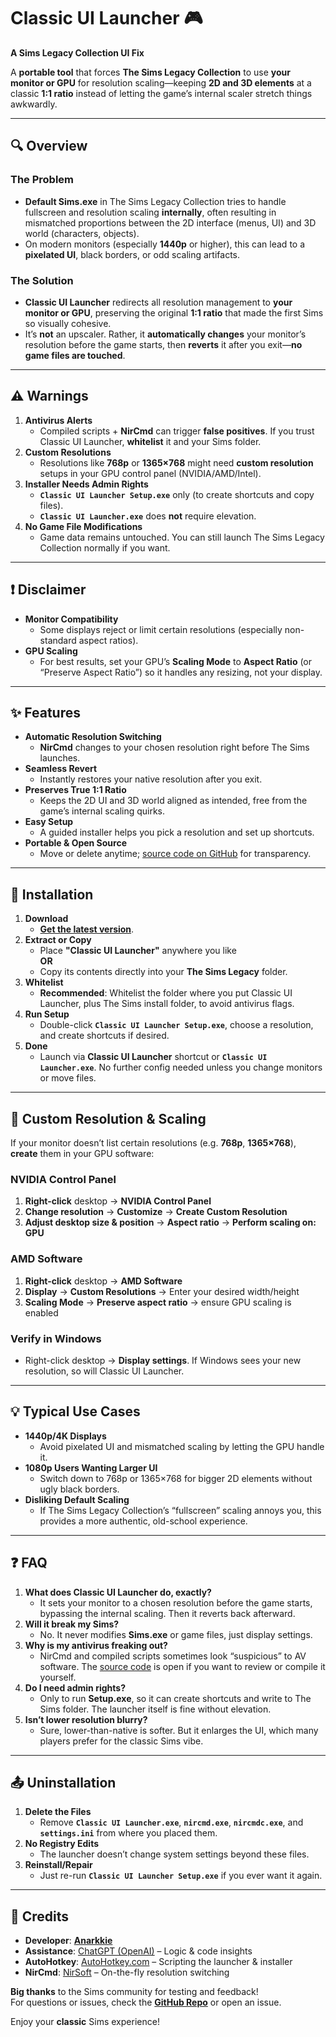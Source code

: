 # **Classic UI Launcher** :video_game:
**A Sims Legacy Collection UI Fix**

A **portable tool** that forces **The Sims Legacy Collection** to use **your monitor or GPU** for resolution scaling—keeping **2D and 3D elements** at a classic **1:1 ratio** instead of letting the game’s internal scaler stretch things awkwardly.

---

## :mag: Overview

### The Problem
- **Default Sims.exe** in The Sims Legacy Collection tries to handle fullscreen and resolution scaling **internally**, often resulting in mismatched proportions between the 2D interface (menus, UI) and 3D world (characters, objects).  
- On modern monitors (especially **1440p** or higher), this can lead to a **pixelated UI**, black borders, or odd scaling artifacts.

### The Solution
- **Classic UI Launcher** redirects all resolution management to **your monitor or GPU**, preserving the original **1:1 ratio** that made the first Sims so visually cohesive.  
- It’s **not** an upscaler. Rather, it **automatically changes** your monitor’s resolution before the game starts, then **reverts** it after you exit—**no game files are touched**.

---

## :warning: Warnings

1. **Antivirus Alerts**  
   - Compiled scripts + **NirCmd** can trigger **false positives**. If you trust Classic UI Launcher, **whitelist** it and your Sims folder.  
2. **Custom Resolutions**  
   - Resolutions like **768p** or **1365×768** might need **custom resolution** setups in your GPU control panel (NVIDIA/AMD/Intel).  
3. **Installer Needs Admin Rights**  
   - **`Classic UI Launcher Setup.exe`** only (to create shortcuts and copy files).  
   - **`Classic UI Launcher.exe`** does **not** require elevation.  
4. **No Game File Modifications**  
   - Game data remains untouched. You can still launch The Sims Legacy Collection normally if you want.

---

## :exclamation: Disclaimer

- **Monitor Compatibility**  
  - Some displays reject or limit certain resolutions (especially non-standard aspect ratios).  
- **GPU Scaling**  
  - For best results, set your GPU’s **Scaling Mode** to **Aspect Ratio** (or “Preserve Aspect Ratio”) so it handles any resizing, not your display.

---

## :sparkles: Features

- **Automatic Resolution Switching**  
  - **NirCmd** changes to your chosen resolution right before The Sims launches.  
- **Seamless Revert**  
  - Instantly restores your native resolution after you exit.  
- **Preserves True 1:1 Ratio**  
  - Keeps the 2D UI and 3D world aligned as intended, free from the game’s internal scaling quirks.  
- **Easy Setup**  
  - A guided installer helps you pick a resolution and set up shortcuts.  
- **Portable & Open Source**  
  - Move or delete anytime; [source code on GitHub](https://github.com/Anarkkie/Classic-UI-Launcher-for-The-Sims-Legacy-Collection) for transparency.

---

## :floppy_disk: Installation

1. **Download**  
   - [**Get the latest version**](https://github.com/Anarkkie/Classic-UI-Launcher-for-The-Sims-Legacy-Collection/releases/tag/v1.0).  
2. **Extract or Copy**  
   - Place **"Classic UI Launcher"** anywhere you like  
     **OR**  
   - Copy its contents directly into your **The Sims Legacy** folder.  
3. **Whitelist**  
   - **Recommended**: Whitelist the folder where you put Classic UI Launcher, plus The Sims install folder, to avoid antivirus flags.  
4. **Run Setup**  
   - Double-click **`Classic UI Launcher Setup.exe`**, choose a resolution, and create shortcuts if desired.  
5. **Done**  
   - Launch via **Classic UI Launcher** shortcut or **`Classic UI Launcher.exe`**. No further config needed unless you change monitors or move files.

---

## :wrench: Custom Resolution & Scaling

If your monitor doesn’t list certain resolutions (e.g. **768p**, **1365×768**), **create** them in your GPU software:

### NVIDIA Control Panel
1. **Right-click** desktop → **NVIDIA Control Panel**  
2. **Change resolution** → **Customize** → **Create Custom Resolution**  
3. **Adjust desktop size & position** → **Aspect ratio** → **Perform scaling on: GPU**  

### AMD Software
1. **Right-click** desktop → **AMD Software**  
2. **Display** → **Custom Resolutions** → Enter your desired width/height  
3. **Scaling Mode** → **Preserve aspect ratio** → ensure GPU scaling is enabled  

### Verify in Windows
- Right-click desktop → **Display settings**. If Windows sees your new resolution, so will Classic UI Launcher.

---

## :bulb: Typical Use Cases

- **1440p/4K Displays**  
  - Avoid pixelated UI and mismatched scaling by letting the GPU handle it.  
- **1080p Users Wanting Larger UI**  
  - Switch down to 768p or 1365×768 for bigger 2D elements without ugly black borders.  
- **Disliking Default Scaling**  
  - If The Sims Legacy Collection’s “fullscreen” scaling annoys you, this provides a more authentic, old-school experience.

---

## :question: FAQ

1. **What does Classic UI Launcher do, exactly?**  
   - It sets your monitor to a chosen resolution before the game starts, bypassing the internal scaling. Then it reverts back afterward.  
2. **Will it break my Sims?**  
   - No. It never modifies **Sims.exe** or game files, just display settings.  
3. **Why is my antivirus freaking out?**  
   - NirCmd and compiled scripts sometimes look “suspicious” to AV software. The [source code](https://github.com/Anarkkie/Classic-UI-Launcher-for-The-Sims-Legacy-Collection) is open if you want to review or compile it yourself.  
4. **Do I need admin rights?**  
   - Only to run **Setup.exe**, so it can create shortcuts and write to The Sims folder. The launcher itself is fine without elevation.  
5. **Isn’t lower resolution blurry?**  
   - Sure, lower-than-native is softer. But it enlarges the UI, which many players prefer for the classic Sims vibe.

---

## :outbox_tray: Uninstallation

1. **Delete the Files**  
   - Remove **`Classic UI Launcher.exe`**, **`nircmd.exe`**, **`nircmdc.exe`**, and **`settings.ini`** from where you placed them.  
2. **No Registry Edits**  
   - The launcher doesn’t change system settings beyond these files.  
3. **Reinstall/Repair**  
   - Just re-run **`Classic UI Launcher Setup.exe`** if you ever want it again.

---

## :handshake: Credits

- **Developer**: [**Anarkkie**](https://github.com/Anarkkie)  
- **Assistance**: [ChatGPT (OpenAI)](https://openai.com/) – Logic & code insights  
- **AutoHotkey**: [AutoHotkey.com](https://www.autohotkey.com/) – Scripting the launcher & installer  
- **NirCmd**: [NirSoft](https://www.nirsoft.net/utils/nircmd.html) – On-the-fly resolution switching  

**Big thanks** to the Sims community for testing and feedback!  
For questions or issues, check the [**GitHub Repo**](https://github.com/Anarkkie/Classic-UI-Launcher-for-The-Sims-Legacy-Collection) or open an issue.  

Enjoy your **classic** Sims experience!
